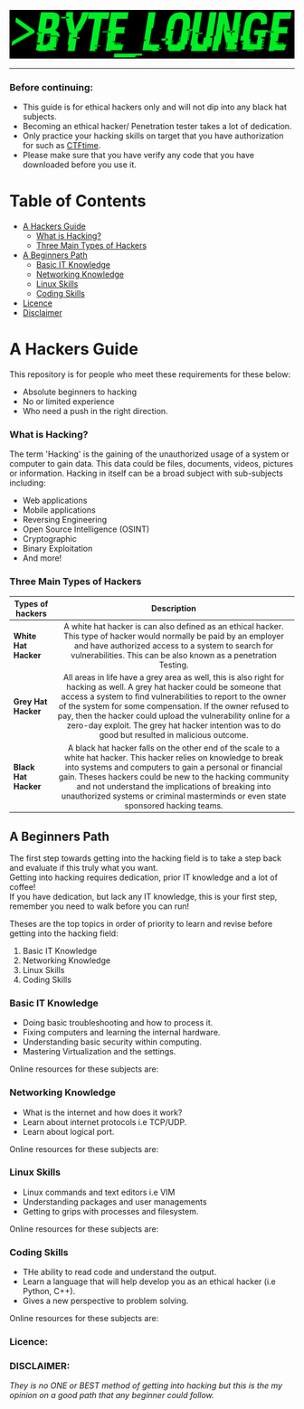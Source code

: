 ![Banner](BYTE_LOUNGE_BANNER.png)

---

### Before continuing:

* This guide is for ethical hackers only and will not dip into any black hat subjects.
* Becoming an ethical hacker/ Penetration tester takes a lot of dedication.
* Only practice your hacking skills on target that you have authorization for such as [CTFtime](https://ctftime.org/).
* Please make sure that you have verify any code that you have downloaded before you use it.

#   Table of Contents
* [A Hackers Guide](#A-Hackers-Guide)
    * [What is Hacking?](#What-is-Hacking-?)
    * [Three Main Types of Hackers](#Three-Main-Types-of-Hackers)
* [A Beginners Path](#A-Beginners-Path)
    * [Basic IT Knowledge](#Basic-IT-Knowledge)
    * [Networking Knowledge](#Networking-Knowledge)
    * [Linux Skills](#Linux-Skills)
    * [Coding Skills](#Coding-Skills)
* [Licence](#Licence)
* [Disclaimer](#Disclaimer)


# A Hackers Guide

This repository is for  people who meet these requirements for these below:

* Absolute beginners to hacking
* No or limited experience
* Who need a push in the right direction.  

### What is Hacking?
The term 'Hacking' is the gaining of the unauthorized usage of a system or computer to gain data. 
This data could be files, documents, videos, pictures or information. Hacking in itself can be a broad subject with sub-subjects including:

* Web applications
* Mobile applications
* Reversing Engineering 
* Open Source Intelligence (OSINT)
* Cryptographic
* Binary Exploitation
* And more!

### Three Main Types of Hackers
| Types of hackers  | Description   |
| -------------     |:-------------:|
| **White Hat Hacker**  | A white hat hacker is can also defined as an ethical hacker. This type of hacker would normally be paid by an employer and have authorized access to a system to search for vulnerabilities. This can be also known as a  penetration Testing. | 
| **Grey Hat Hacker**   | All areas in life have a grey area as well, this is also right for hacking as well. A grey hat hacker could be someone that access a system to find vulnerabilities to report to the owner of the system for some compensation. If the owner refused to pay, then the hacker could upload the vulnerability online for a zero-day exploit. The grey hat hacker intention was to do good but resulted in malicious outcome.  |
| **Black Hat Hacker**  | A black hat hacker falls on the other end of the scale to a white hat hacker. This hacker relies on knowledge to break into systems and computers to gain a personal or financial gain. Theses hackers could be new to the hacking community and not understand the implications of breaking into unauthorized systems or criminal masterminds or even state sponsored hacking teams.   |


## A Beginners Path
The first step towards getting into the hacking field is to take a step back and evaluate if this truly what you want.  
Getting into hacking requires dedication, prior IT knowledge and a lot of coffee!  
If you have dedication, but lack any IT knowledge, this is your first step, remember you need to walk before you can run!  

Theses are the top topics in order of priority to learn and revise before getting into the hacking field:  
1. Basic IT Knowledge
2. Networking Knowledge
3. Linux Skills
4. Coding Skills

### Basic IT Knowledge
* Doing basic troubleshooting and how to process it.  
* Fixing computers and learning the internal hardware.  
* Understanding basic security within computing.  
* Mastering Virtualization and the settings.

Online resources for these subjects are:

### Networking Knowledge
* What is the internet and how does it work?
* Learn about internet protocols i.e TCP/UDP.
* Learn about logical port.

Online resources for these subjects are:

### Linux Skills
* Linux commands and text editors i.e VIM
* Understanding packages and user managements
* Getting to grips with processes and filesystem.

Online resources for these subjects are:


### Coding Skills
* THe ability to read code and understand the output.
* Learn a language that will help develop you as an ethical hacker (i.e Python, C++).
* Gives a new perspective to problem solving.

Online resources for these subjects are:


### Licence:

### DISCLAIMER:  
*They is no ONE or BEST method of getting into hacking but this is the my opinion on a good path that any beginner could follow.*
